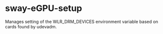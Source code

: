 # sway-eGPU-setup
Manages setting of the WLR_DRM_DEVICES environment variable based on cards found by udevadm.
